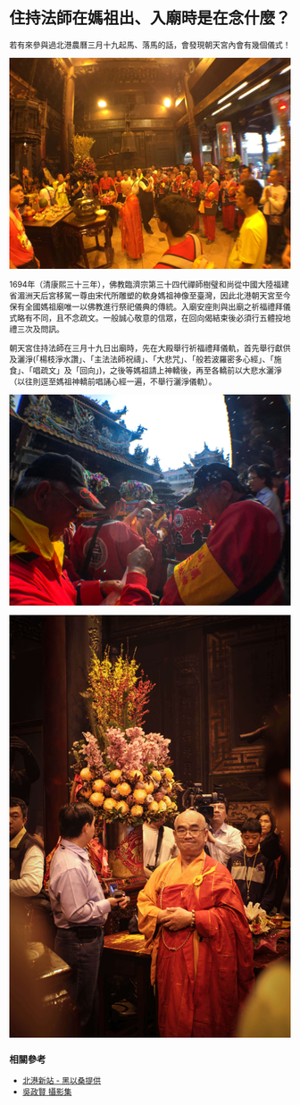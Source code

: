 # 住持法師在媽祖出、入廟時是在念什麼？

若有來參與過北港農曆三月十九起馬、落馬的話，會發現朝天宮內會有幾個儀式！

![出廟之祈福前的準備（吳政賢 攝）](img/001.jpg)

1694年（清康熙三十三年），佛教臨濟宗第三十四代禪師樹璧和尚從中國大陸福建省湄洲天后宮移駕一尊由宋代所雕塑的軟身媽祖神像至臺灣，因此北港朝天宮至今保有全國媽祖廟唯一以佛教進行祭祀儀典的傳統。入廟安座則與出廟之祈福禮拜儀式略有不同，且不念疏文。一般誠心敬意的信眾，在回向偈結束後必須行五體投地禮三次及問訊。

朝天宮住持法師在三月十九日出廟時，先在大殿舉行祈福禮拜儀軌，首先舉行獻供及灑淨(「楊枝淨水讚」、「主法法師祝禱」、「大悲咒」、「般若波羅密多心經」、「施食」、「唱疏文」及「回向」)，之後等媽祖請上神轎後，再至各轎前以大悲水灑淨（以往則逕至媽祖神轎前唱誦心經一遍，不舉行灑淨儀軌）。

![起馬出廟前的淨轎（吳政賢 攝）](img/002.jpg)

![朝天宮住持法師（吳政賢 攝）](img/003.jpg)

### 相關參考
* [北港新站 - 黑以桑提供](http://www.peikang.idv.tw)
* [吳政賢 攝影集](https://www.facebook.com/comdan66)
